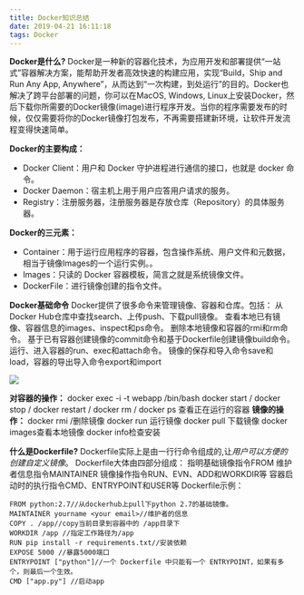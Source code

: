 ```yaml
---
title: Docker知识总结
date: 2019-04-21 16:11:18
tags: Docker
---
```



**Docker是什么?**
Docker是一种新的容器化技术，为应用开发和部署提供“一站式”容器解决方案，能帮助开发者高效快速的构建应用，实现“Build，Ship and Run Any App, Anywhere”，从而达到“一次构建，到处运行”的目的。Docker也解决了跨平台部署的问题，你可以在MacOS, Windows, Linux上安装Docker，然后下载你所需要的Docker镜像(image)进行程序开发。当你的程序需要发布的时候，仅仅需要将你的Docker镜像打包发布，不再需要搭建新环境，让软件开发流程变得快速简单。

**Docker的主要构成：**
* Docker Client：用户和 Docker 守护进程进行通信的接口，也就是 docker 命令。
* Docker Daemon：宿主机上用于用户应答用户请求的服务。
* Registry：注册服务器，注册服务器是存放仓库（Repository）的具体服务器。

**Docker的三元素：**
* Container：用于运行应用程序的容器，包含操作系统、用户文件和元数据，相当于镜像Images的一个运行实例。。
* Images：只读的 Docker 容器模板，简言之就是系统镜像文件。
* DockerFile：进行镜像创建的指令文件。


**Docker基础命令**
Docker提供了很多命令来管理镜像、容器和仓库。包括：
从Docker Hub仓库中查找search、上传push、下载pull镜像。
查看本地已有镜像、容器信息的images、inspect和ps命令。
删除本地镜像和容器的rmi和rm命令。
基于已有容器创建镜像的commit命令和基于Dockerfile创建镜像build命令。
运行、进入容器的run、exec和attach命令。
镜像的保存和导入命令save和load，容器的导出导入命令export和import


![](https://www.blog.starmoon.tech/img/docker.png)

**对容器的操作：**
docker exec -i -t webapp /bin/bash
docker start <ID>/<name>
docker stop <ID>/<name>
docker restart <ID>/<name>
docker rm <ID>/<name>
docker ps 查看正在运行的容器
**镜像的操作：**
docker rmi <ID>/<name>删除镜像
docker run <imagename>运行镜像
docker pull <imagename>下载镜像 
docker images查看本地镜像 
docker info检查安装 

**什么是Dockerfile?**
Dockerfile实际上是由一行行命令组成的,让*用户可以方便的创建自定义镜像*。
Dockerfile大体由四部分组成：
指明基础镜像指令FROM
维护者信息指令MAINTAINER
镜像操作指令RUN、EVN、ADD和WORKDIR等
容器启动时的执行指令CMD、ENTRYPOINT和USER等
Dockerfile示例：
```
FROM python:2.7//从dockerhub上pull下python 2.7的基础镜像。
MAINTAINER yourname <your email>//维护者的信息
COPY . /app//copy当前目录到容器中的 /app目录下
WORKDIR /app //指定工作路径为/app
RUN pip install -r requirements.txt//安装依赖
EXPOSE 5000 //暴露5000端口
ENTRYPOINT ["python"]//一个 Dockerfile 中只能有一个 ENTRYPOINT，如果有多个，则最后一个生效。
CMD ["app.py"] //启动app
```